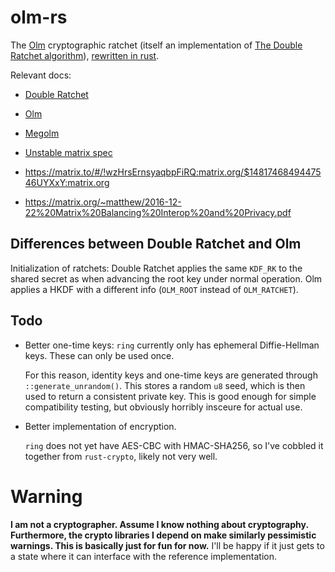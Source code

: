 # olm-rs

The [Olm](https://git.matrix.org/git/olm) cryptographic ratchet (itself an
implementation of [The Double Ratchet
algorithm](https://whispersystems.org/docs/specifications/doubleratchet/)),
[rewritten in rust](https://transitiontech.ca/random/RIIR).

Relevant docs: 

  - [Double Ratchet](https://whispersystems.org/docs/specifications/doubleratchet/doubleratchet.pdf)
  - [Olm](https://git.matrix.org/git/olm/about/docs/olm.rst)
  - [Megolm](https://git.matrix.org/git/olm/about/docs/megolm.rst)

  - [Unstable matrix spec](https://matrix.org/speculator/spec/drafts%2Fe2e/client_server/unstable.html#end-to-end-encryption)
  - https://matrix.to/#/!wzHrsErnsyaqbpFiRQ:matrix.org/$1481746849447546UYXxY:matrix.org
  - https://matrix.org/~matthew/2016-12-22%20Matrix%20Balancing%20Interop%20and%20Privacy.pdf

## Differences between Double Ratchet and Olm

Initialization of ratchets: Double Ratchet applies the same `KDF_RK` to the
shared secret as when advancing the root key under normal operation. Olm
applies a HKDF with a different info (`OLM_ROOT` instead of `OLM_RATCHET`).

## Todo

  - Better one-time keys: `ring` currently only has ephemeral Diffie-Hellman keys.
    These can only be used once.

    For this reason, identity keys and one-time keys are generated through
    `::generate_unrandom()`.
    This stores a random `u8` seed, which is then used to return a consistent
    private key.
    This is good enough for simple compatibility testing, but obviously
    horribly insceure for actual use.

  - Better implementation of encryption.

    `ring` does not yet have AES-CBC with HMAC-SHA256, so I've cobbled it
    together from `rust-crypto`, likely not very well.

# Warning

__I am not a cryptographer.  Assume I know nothing about cryptography.
Furthermore, the crypto libraries I depend on make similarly pessimistic
warnings.  This is basically just for fun for now.__
I'll be happy if it just gets to a state where it can interface with the
reference implementation.



